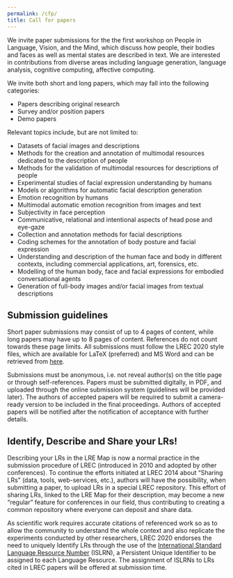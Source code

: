 ```yaml
---
permalink: /cfp/
title: Call for papers
---
```


We invite paper submissions for the the first workshop on People in Language, Vision, and the Mind, which discuss how people, their bodies and faces as well as mental states are described in text. We are interested in contributions from diverse areas including language generation, language analysis, cognitive computing, affective computing.

We invite both short and long papers, which may fall into the following categories:

- Papers describing original research
- Survey and/or position papers
- Demo papers

Relevant topics include, but are not limited to:

- Datasets of facial images and descriptions
- Methods for the creation and annotation of multimodal resources dedicated to the description of people
- Methods for the validation of  multimodal resources for descriptions of people
- Experimental studies of facial expression understanding by humans
- Models or algorithms for automatic facial description generation
- Emotion recognition by humans
- Multimodal automatic emotion recognition from images and text
- Subjectivity in face perception
- Communicative, relational and intentional aspects of head pose and eye-gaze
- Collection and annotation methods for facial descriptions
- Coding schemes for the annotation of body posture and facial expression
- Understanding and description of the human face and body in different contexts, including commercial applications, art, forensics, etc. 
- Modelling of the human body, face and facial expressions for embodied conversational agents
- Generation of full-body images and/or facial images from textual descriptions



## Submission guidelines
Short paper submissions may consist of up to 4 pages of content, while long papers may have up to 8 pages of content. References do not count towards these page limits.
All submissions must follow the LREC 2020 style files, which are available for LaTeX (preferred) and MS Word and can be retrieved from [here](https://lrec2020.lrec-conf.org/en/submission2020/authors-kit/).

Submissions must be anonymous, i.e. not reveal author(s) on the title page or through self-references. Papers must be submitted digitally, in PDF, and uploaded through the online submission system (guidelines will be provided later). The authors of accepted papers will be required to submit a camera-ready version to be included in the final proceedings. Authors of accepted papers will be notified after the notification of acceptance with further details.

## Identify, Describe and Share your LRs!
Describing your LRs in the LRE Map is now a normal practice in the submission procedure of LREC (introduced in 2010 and adopted by other conferences). To continue the efforts initiated at LREC 2014 about “Sharing LRs” (data, tools, web-services, etc.), authors will have the possibility,  when submitting a paper, to upload LRs in a special LREC repository.  This effort of sharing LRs, linked to the LRE Map for their description, may become a new “regular” feature for conferences in our field, thus contributing to creating a common repository where everyone can deposit and share data.

As scientific work requires accurate citations of referenced work so as to allow the community to understand the whole context and also replicate the experiments conducted by other researchers, LREC 2020 endorses the need to uniquely Identify LRs through the use of the [International Standard Language Resource Number](www.islrn.org) (ISLRN), a Persistent Unique Identifier to be assigned to each Language Resource. The assignment of ISLRNs to LRs cited in LREC papers  will be offered at submission time.

